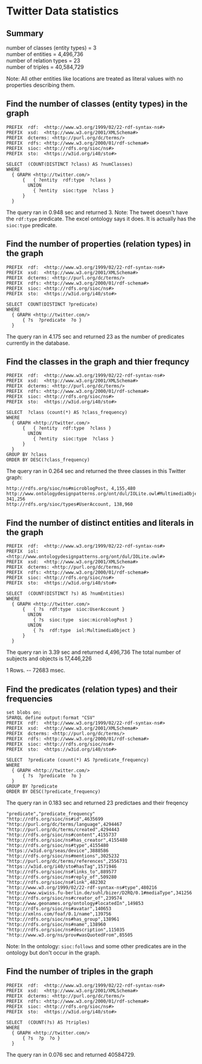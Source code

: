 # Twitter Data statistics
## Summary
number of classes (entity types) = 3  
number of entities = 4,496,736  
number of relation types = 23  
number of triples = 40,584,729  

Note: All other entities like locations are treated as literal values with no properties describing them.


## Find the number of classes (entity types) in the graph
```sparql
PREFIX  rdf:  <http://www.w3.org/1999/02/22-rdf-syntax-ns#>
PREFIX  xsd:  <http://www.w3.org/2001/XMLSchema#>
PREFIX  dcterms: <http://purl.org/dc/terms/>
PREFIX  rdfs: <http://www.w3.org/2000/01/rdf-schema#>
PREFIX  sioc: <http://rdfs.org/sioc/ns#>
PREFIX  sto:  <https://w3id.org/i40/sto#>

SELECT  (COUNT(DISTINCT ?class) AS ?numClasses)
WHERE
  { GRAPH <http://twitter.com/>
      {   { ?entity  rdf:type  ?class }
        UNION
          { ?entity  sioc:type  ?class }
      }
  }
```
The query ran in 0.948 sec and returned 3.
Note: The tweet doesn't have the ```rdf:type``` predicate. The excel ontology says it does. It is actually has the ```sioc:type``` predicate.

## Find the number of properties (relation types) in the graph
```sparql
PREFIX  rdf:  <http://www.w3.org/1999/02/22-rdf-syntax-ns#>
PREFIX  xsd:  <http://www.w3.org/2001/XMLSchema#>
PREFIX  dcterms: <http://purl.org/dc/terms/>
PREFIX  rdfs: <http://www.w3.org/2000/01/rdf-schema#>
PREFIX  sioc: <http://rdfs.org/sioc/ns#>
PREFIX  sto:  <https://w3id.org/i40/sto#>

SELECT  COUNT(DISTINCT ?predicate)
WHERE
  { GRAPH <http://twitter.com/>
      { ?s  ?predicate  ?o }
  }
```
The query ran in 4.175 sec and returned 23 as the number of predicates currently in the database.

## Find the classes in the graph and thier frequncy
```sparql
PREFIX  rdf:  <http://www.w3.org/1999/02/22-rdf-syntax-ns#>
PREFIX  xsd:  <http://www.w3.org/2001/XMLSchema#>
PREFIX  dcterms: <http://purl.org/dc/terms/>
PREFIX  rdfs: <http://www.w3.org/2000/01/rdf-schema#>
PREFIX  sioc: <http://rdfs.org/sioc/ns#>
PREFIX  sto:  <https://w3id.org/i40/sto#>

SELECT  ?class (count(*) AS ?class_frequency)
WHERE
  { GRAPH <http://twitter.com/>
      {   { ?entity  rdf:type  ?class }
        UNION
          { ?entity  sioc:type  ?class }
      }
  }
GROUP BY ?class
ORDER BY DESC(?class_frequency)
```
The query ran in 0.264 sec and returned the three classes in this Twitter graph:
```
http://rdfs.org/sioc/ns#microblogPost, 4,155,480
http://www.ontologydesignpatterns.org/ont/dul/IOLite.owl#MultimediaObject, 341,256
http://rdfs.org/sioc/types#UserAccount, 138,960
```

## Find the number of distinct entities and literals in the graph
```sparql
PREFIX  rdf:  <http://www.w3.org/1999/02/22-rdf-syntax-ns#>
PREFIX  iol:  <http://www.ontologydesignpatterns.org/ont/dul/IOLite.owl#>
PREFIX  xsd:  <http://www.w3.org/2001/XMLSchema#>
PREFIX  dcterms: <http://purl.org/dc/terms/>
PREFIX  rdfs: <http://www.w3.org/2000/01/rdf-schema#>
PREFIX  sioc: <http://rdfs.org/sioc/ns#>
PREFIX  sto:  <https://w3id.org/i40/sto#>

SELECT  (COUNT(DISTINCT ?s) AS ?numEntities)
WHERE
  { GRAPH <http://twitter.com/>
      {   { ?s  rdf:type  sioc:UserAccount }
        UNION
          { ?s  sioc:type  sioc:microblogPost }
        UNION
          { ?s  rdf:type  iol:MultimediaObject }
      }
  }
```
The query ran in 3.39 sec and returned 4,496,736
The total number of subjects and objects is 17,446,226

1 Rows. -- 72683 msec.

## Find the predicates (relation types) and their frequencies
```sparql
set blobs on;
SPARQL define output:format "CSV"
PREFIX  rdf:  <http://www.w3.org/1999/02/22-rdf-syntax-ns#>
PREFIX  xsd:  <http://www.w3.org/2001/XMLSchema#>
PREFIX  dcterms: <http://purl.org/dc/terms/>
PREFIX  rdfs: <http://www.w3.org/2000/01/rdf-schema#>
PREFIX  sioc: <http://rdfs.org/sioc/ns#>
PREFIX  sto:  <https://w3id.org/i40/sto#>

SELECT  ?predicate (count(*) AS ?predicate_frequency)
WHERE
  { GRAPH <http://twitter.com/>
      { ?s  ?predicate  ?o }
  }
GROUP BY ?predicate
ORDER BY DESC(?predicate_frequency)
```
The query ran in 0.183 sec and returned 23 predictaes and their freqency
```
"predicate","predicate_frequency"
"http://rdfs.org/sioc/ns#id",4635699
"http://purl.org/dc/terms/language",4294467
"http://purl.org/dc/terms/created",4294443
"http://rdfs.org/sioc/ns#content",4155737
"http://rdfs.org/sioc/ns#has_creator",4155480
"http://rdfs.org/sioc/ns#type",4155480
"https://w3id.org/seas/device",3888586
"http://rdfs.org/sioc/ns#mentions",3025232
"http://purl.org/dc/terms/references",2556731
"https://w3id.org/i40/sto#hasTag",1571946
"http://rdfs.org/sioc/ns#links_to",889577
"http://rdfs.org/sioc/ns#reply_of",509280
"http://rdfs.org/sioc/ns#link",482302
"http://www.w3.org/1999/02/22-rdf-syntax-ns#type",480216
"http://www.wiwiss.fu-berlin.de/suhl/bizer/D2RQ/0.1#mediaType",341256
"http://rdfs.org/sioc/ns#creator_of",239574
"http://www.geonames.org/ontology#locatedIn",149853
"http://rdfs.org/sioc/ns#avatar",140653
"http://xmlns.com/foaf/0.1/name",139756
"http://rdfs.org/sioc/ns#has_group",138961
"http://rdfs.org/sioc/ns#name",138960
"http://rdfs.org/sioc/ns#description",115035
"http://www.w3.org/ns/prov#wasQuotedFrom",85505
```
Note: In the ontology: ```sioc:follows``` and some other predicates are in the ontology but don't occur in the graph.

## Find the number of triples in the graph
```sparql
PREFIX  rdf:  <http://www.w3.org/1999/02/22-rdf-syntax-ns#>
PREFIX  xsd:  <http://www.w3.org/2001/XMLSchema#>
PREFIX  dcterms: <http://purl.org/dc/terms/>
PREFIX  rdfs: <http://www.w3.org/2000/01/rdf-schema#>
PREFIX  sioc: <http://rdfs.org/sioc/ns#>
PREFIX  sto:  <https://w3id.org/i40/sto#>

SELECT  (COUNT(?s) AS ?triples)
WHERE
  { GRAPH <http://twitter.com/>
      { ?s  ?p  ?o }
  }
```
The query ran in 0.076 sec and returned 40584729.